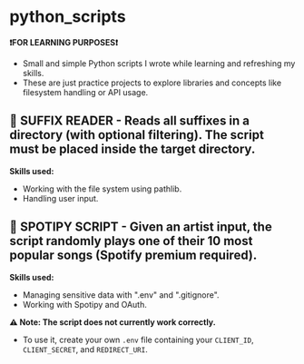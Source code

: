 # python_scripts
**❗FOR LEARNING PURPOSES❗**
- Small and simple Python scripts I wrote while learning and refreshing my skills.
- These are just practice projects to explore libraries and concepts like filesystem handling or API usage.
## 📂 SUFFIX READER - Reads all suffixes in a directory (with optional filtering). The script must be placed inside the target directory.
**Skills used:**
- Working with the file system using pathlib.
- Handling user input.
## 🎵 SPOTIPY SCRIPT - Given an artist input, the script randomly plays one of their 10 most popular songs (Spotify premium required).
**Skills used:**
- Managing sensitive data with ".env" and ".gitignore".
- Working with Spotipy and OAuth.

**⚠️ Note: The script does not currently work correctly.**
- To use it, create your own `.env` file containing your `CLIENT_ID`, `CLIENT_SECRET`, and `REDIRECT_URI`.
